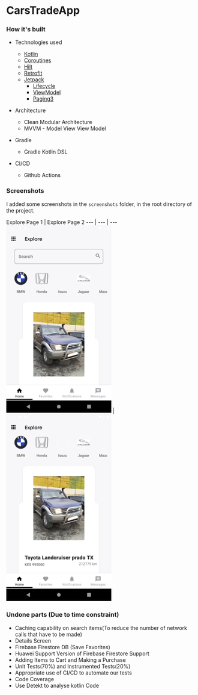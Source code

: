 # CarsTradeApp

### How it's built

* Technologies used
    * [Kotlin](https://kotlinlang.org/)
    * [Coroutines](https://kotlinlang.org/docs/reference/coroutines-overview.html)
    * [Hilt](https://developer.android.com/training/dependency-injection/hilt-android)
    * [Retrofit](https://square.github.io/retrofit/)
    * [Jetpack](https://developer.android.com/jetpack)
        * [Lifecycle](https://developer.android.com/topic/libraries/architecture/lifecycle)
        * [ViewModel](https://developer.android.com/topic/libraries/architecture/viewmodel)
        * [Paging3](https://developer.android.com/topic/libraries/architecture/paging/v3-overview)

* Architecture
    * Clean Modular Architecture
    * MVVM - Model View View Model

* Gradle
    * Gradle Kotlin DSL


* CI/CD
    * Github Actions

### Screenshots

I added some screenshots in the `screenshots` folder, in the root directory of the project.

Explore Page 1 | Explore Page 2 --- | --- | ---
<img src="https://github.com/sammy-mutahi/CarsTradeApp/blob/master/screenshots/image1.png" width="280"/>
| <img src="https://github.com/sammy-mutahi/CarsTradeApp/blob/master/screenshots/image2.png" width="280"/>

### Undone parts (Due to time constraint)

* Caching capability on search items(To reduce the number of network calls that have to be made)
* Details Screen
* Firebase Firestore DB (Save Favorites)
* Huawei Support Version of Firebase Firestore Support
* Adding Items to Cart and Making a Purchase
* Unit Tests(70%) and Instrumented Tests(20%)
* Appropriate use of CI/CD to automate our tests
* Code Coverage
* Use Detekt to analyse kotlin Code
